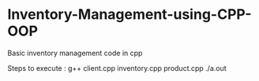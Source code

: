 # Inventory-Management-using-CPP-OOP
Basic inventory management code in cpp

Steps to execute :
g++ client.cpp inventory.cpp product.cpp
./a.out
